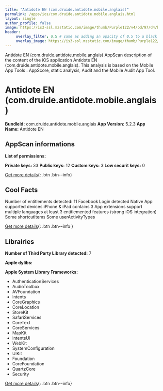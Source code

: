 ```yaml
---
title: "Antidote EN (com.druide.antidote.mobile.anglais)"
permalink: /apps/ios/com.druide.antidote.mobile.anglais.html
layout: single
author_profile: false
image: https://is3-ssl.mzstatic.com/image/thumb/Purple122/v4/bd/97/d4/bd97d498-a812-3168-1e8b-fba644600205/AppIconEN-0-1x_U007emarketing-0-7-0-85-220.png/512x512bb.jpg
header: 
     overlay_filter: 0.5 # same as adding an opacity of 0.5 to a black background
     overlay_image: https://is3-ssl.mzstatic.com/image/thumb/Purple122/v4/bd/97/d4/bd97d498-a812-3168-1e8b-fba644600205/AppIconEN-0-1x_U007emarketing-0-7-0-85-220.png/512x512bb.jpg
---
```

Antidote EN (com.druide.antidote.mobile.anglais) AppScan description of the content of the iOS application Antidote EN (com.druide.antidote.mobile.anglais). This analysis is based on the Mobile App Tools : AppScore, static analysis, Audit and the Mobile Audit App Tool.

# Antidote EN (com.druide.antidote.mobile.anglais)

**BundleId:** com.druide.antidote.mobile.anglais
**App Version:** 5.2.3
**App Name:** Antidote EN


## AppScan informations 

**List of permissions:** 
  
  
**Private keys:** 33
**Public keys:** 12
**Custom keys:** 3
**Low securit keys:** 0
  
[Get more details](/pricing.html){: .btn .btn--info}

## Cool Facts

Number of entitlements detected: 11
Facebook Login detected
Native App
supported devices iPhone & iPad
contains 3 App extensions
support multiple languages
at least 3 entitlemented features (strong iOS integration)
Some shortcutItems 
Some userActivityTypes
  
[Get more details](/pricing.html){: .btn .btn--info }

## Librairies 
**Number of Third Party Library detected:** 7


**Apple dylibs:**


**Apple System Library Frameworks:**
- AuthenticationServices
- AudioToolbox
- AVFoundation
- Intents
- CoreGraphics
- CoreLocation
- StoreKit
- SafariServices
- CoreText
- CoreServices
- MapKit
- IntentsUI
- WebKit
- SystemConfiguration
- UIKit
- Foundation
- CoreFoundation
- QuartzCore
- Security


  
[Get more details](/pricing.html){: .btn .btn--info}

